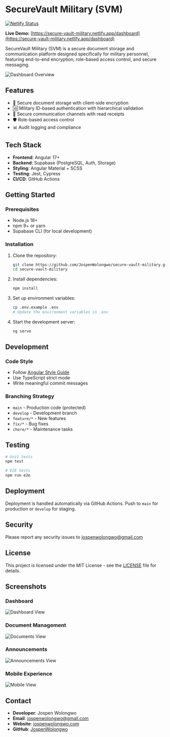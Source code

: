 # SecureVault Military (SVM)

[![Netlify Status](https://api.netlify.com/api/v1/badges/YOUR-BADGE-ID/deploy-status)](https://app.netlify.com/sites/secure-vault-military/deploys)

**Live Demo:** [https://secure-vault-military.netlify.app/dashboard](https://secure-vault-military.netlify.app/dashboard)

SecureVault Military (SVM) is a secure document storage and communication platform designed specifically for military personnel, featuring end-to-end encryption, role-based access control, and secure messaging.

![Dashboard Overview](src/assets/screenshots/dashboard-view.png)

## Features

- 🔐 Secure document storage with client-side encryption
- 🆔 Military ID-based authentication with hierarchical validation
- 📢 Secure communication channels with read receipts
- 🛡️ Role-based access control
- 📊 Audit logging and compliance

## Tech Stack

- **Frontend**: Angular 17+
- **Backend**: Supabase (PostgreSQL, Auth, Storage)
- **Styling**: Angular Material + SCSS
- **Testing**: Jest, Cypress
- **CI/CD**: GitHub Actions

## Getting Started

### Prerequisites

- Node.js 18+
- npm 9+ or yarn
- Supabase CLI (for local development)

### Installation

1. Clone the repository:

   ```bash
   git clone https://github.com/JospenWolongwo/secure-vault-military.git
   cd secure-vault-military
   ```

2. Install dependencies:

   ```bash
   npm install
   ```

3. Set up environment variables:

   ```bash
   cp .env.example .env
   # Update the environment variables in .env
   ```

4. Start the development server:
   ```bash
   ng serve
   ```

## Development

### Code Style

- Follow [Angular Style Guide](https://angular.io/guide/styleguide)
- Use TypeScript strict mode
- Write meaningful commit messages

### Branching Strategy

- `main` - Production code (protected)
- `develop` - Development branch
- `feature/*` - New features
- `fix/*` - Bug fixes
- `chore/*` - Maintenance tasks

## Testing

```bash
# Unit tests
npm test

# E2E tests
npm run e2e
```

## Deployment

Deployment is handled automatically via GitHub Actions. Push to `main` for production or `develop` for staging.

## Security

Please report any security issues to jospenwolongwo@gmail.com

## License

This project is licensed under the MIT License - see the [LICENSE](LICENSE) file for details.

## Screenshots

### Dashboard

![Dashboard View](src/assets/screenshots/dashboard-view.png)

### Document Management

![Documents View](src/assets/screenshots/documents-view.png)

### Announcements

![Announcements View](src/assets/screenshots/announcements-view.png)

### Mobile Experience

![Mobile View](src/assets/screenshots/mobile-view.png)

## Contact

- **Developer**: Jospen Wolongwo
- **Email**: [jospenwolongwo@gmail.com](mailto:jospenwolongwo@gmail.com)
- **Website**: [jospenwolongwo.com](https://jospenwolongwo.com)
- **GitHub**: [JospenWolongwo](https://github.com/JospenWolongwo)
